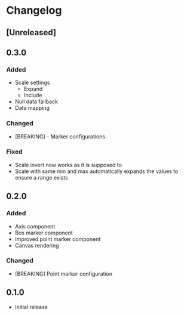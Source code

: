 # Changelog

## [Unreleased]

## 0.3.0

### Added

- Scale settings
  - Expand
  - Include
- Null data fallback
- Data mapping

### Changed

- [BREAKING] - Marker configurations

### Fixed

- Scale invert now works as it is supposed to
- Scale with same min and max automatically expands the values to ensure a range exists

## 0.2.0

### Added

- Axis component
- Box marker component
- Improved point marker component
- Canvas rendering

### Changed

- [BREAKING] Point marker configuration

## 0.1.0

- Initial release
